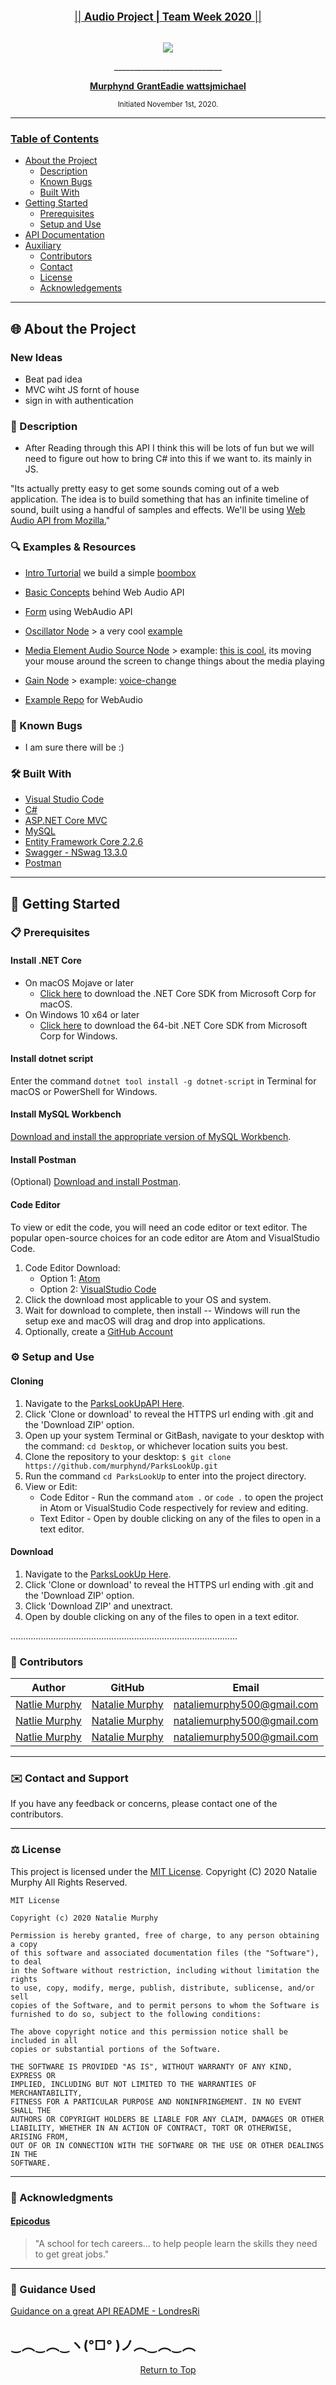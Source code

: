 <br>
<p align="center">
  <u><big>|| <b>Audio Project | Team Week 2020</b> ||</big></u>
</p>
<p align="center">
    <!-- Project Avatar/Logo -->
    <br>
    <a>
        <img src="https://www.funny-emoticons.com/files/smileys-emoticons/cool-emoticons/122-listening-to-music.png">
    </a>
    <p align="center">
      ___________________________
    </p>
    <!-- GitHub Link -->
    <p align="center">
        <a href="https://github.com/Murphynd">
            <strong>Murphynd</strong>
        </a> 
        <a href="https://github.com/GrantEadie">
            <strong>GrantEadie</strong>
        </a> 
        <a href="https://github.com/wattsjmichael">
            <strong>wattsjmichael</strong>
        </a> 
    </p>
    <!-- Project Shields --> 
    <!-- <p align="center">
        <a href="https://github.com/murphynd/ParksLookUp/graphs/contributors">
            <img src="https://img.shields.io/github/contributors/LondresRi/CoffeeTrackerAPI.Solution-API-ReadMe-Example.svg?style=plastic">
        </a>
        <a href="https://linkedin.com/in/nataliedoraismurphy">
            <img src="https://img.shields.io/badge/-LinkedIn-black.svg?style=plastic&logo=linkedin&colorB=2867B2">
        </a>
    </p>     -->
</p>

<p align="center">
  <small>Initiated November 1st, 2020.</small>
</p>

---

### <u>Table of Contents</u>

- <a href="#🌐-about-the-project">About the Project</a>
  - <a href="#📖-description">Description</a>
  - <a href="#🦠-known-bugs">Known Bugs</a>
  - <a href="#🛠-built-with">Built With</a>
  <!-- * <a href="#🔍-preview">Preview</a> -->
- <a href="#🏁-getting-started">Getting Started</a>
  - <a href="#📋-prerequisites">Prerequisites</a>
  - <a href="#⚙️-setup-and-use">Setup and Use</a>
- <a href="#🛰️-api-documentation">API Documentation</a>
- <a href="#🤝-contributors">Auxiliary</a>
  - <a href="#🤝-contributors">Contributors</a>
  - <a href="#✉️-contact-and-support">Contact</a>
  - <a href="#⚖️-license">License</a>
  - <a href="#🌟-acknowledgements">Acknowledgements</a>

---

## 🌐 About the Project

### New Ideas

- Beat pad idea
- MVC wiht JS fornt of house
- sign in with authentication

### 📖 Description

- After Reading through this API I think this will be lots of fun but we will need to figure out how to bring C# into this if we want to. its mainly in JS.

"Its actually pretty easy to get some sounds coming out of a web application. The idea is to build something that has an infinite timeline of sound, built using a handful of samples and effects. We'll be using [Web Audio API from Mozilla.](https://developer.mozilla.org/en-US/docs/Web/API/Web_Audio_API)"

### 🔍 Examples & Resources

- [Intro Turtorial](https://developer.mozilla.org/en-US/docs/Web/API/Web_Audio_API/Using_Web_Audio_API) we build a simple [boombox](https://codepen.io/Rumyra/pen/qyMzqN/)
- [Basic Concepts](https://developer.mozilla.org/en-US/docs/Web/API/Web_Audio_API/Basic_concepts_behind_Web_Audio_API) behind Web Audio API

- [Form](https://css-tricks.com/form-validation-web-audio/) using WebAudio API
- [Oscillator Node](https://developer.mozilla.org/en-US/docs/Web/API/OscillatorNode) > a very cool [example](http://mdn.github.io/violent-theremin/)
- [Media Element Audio Source Node](https://developer.mozilla.org/en-US/docs/Web/API/MediaElementAudioSourceNode) > example: [this is cool](https://mdn.github.io/webaudio-examples/media-source-buffer/), its moving your mouse around the screen to change things about the media playing
- [Gain Node](https://developer.mozilla.org/en-US/docs/Web/API/GainNode) > example: [voice-change](https://mdn.github.io/voice-change-o-matic/)
- [Example Repo](https://github.com/mdn/webaudio-examples/) for WebAudio

### 🦠 Known Bugs

- I am sure there will be :)

### 🛠 Built With

- [Visual Studio Code](https://code.visualstudio.com/)
- [C#](https://docs.microsoft.com/en-us/dotnet/csharp/)
- [ASP.NET Core MVC](https://docs.microsoft.com/en-us/aspnet/core/mvc/overview?view=aspnetcore-3.1)
- [MySQL](https://dev.mysql.com/)
- [Entity Framework Core 2.2.6](https://docs.microsoft.com/en-us/ef/core/)
- [Swagger - NSwag 13.3.0](https://docs.microsoft.com/en-us/aspnet/core/tutorials/getting-started-with-nswag?view=aspnetcore-3.1&tabs=visual-studio)
- [Postman](postman.com)

<!-- ### 🔍 Preview -->

---

## 🏁 Getting Started

### 📋 Prerequisites

#### Install .NET Core

- On macOS Mojave or later
  - [Click here](https://dotnet.microsoft.com/download/thank-you/dotnet-sdk-2.2.106-macos-x64-installer) to download the .NET Core SDK from Microsoft Corp for macOS.
- On Windows 10 x64 or later
  - [Click here](https://dotnet.microsoft.com/download/thank-you/dotnet-sdk-2.2.203-windows-x64-installer) to download the 64-bit .NET Core SDK from Microsoft Corp for Windows.

#### Install dotnet script

Enter the command `dotnet tool install -g dotnet-script` in Terminal for macOS or PowerShell for Windows.

#### Install MySQL Workbench

[Download and install the appropriate version of MySQL Workbench](https://dev.mysql.com/downloads/workbench/).

#### Install Postman

(Optional) [Download and install Postman](https://www.postman.com/downloads/).

#### Code Editor

To view or edit the code, you will need an code editor or text editor. The popular open-source choices for an code editor are Atom and VisualStudio Code.

1. Code Editor Download:
   - Option 1: [Atom](https://nodejs.org/en/)
   - Option 2: [VisualStudio Code](https://www.npmjs.com/)
2. Click the download most applicable to your OS and system.
3. Wait for download to complete, then install -- Windows will run the setup exe and macOS will drag and drop into applications.
4. Optionally, create a [GitHub Account](https://github.com)

### ⚙️ Setup and Use

#### Cloning

1. Navigate to the [ParksLookUpAPI Here](https://github.com/murphynd/ParksLookUp).
2. Click 'Clone or download' to reveal the HTTPS url ending with .git and the 'Download ZIP' option.
3. Open up your system Terminal or GitBash, navigate to your desktop with the command: `cd Desktop`, or whichever location suits you best.
4. Clone the repository to your desktop: `$ git clone https://github.com/murphynd/ParksLookUp.git`
5. Run the command `cd ParksLookUp` to enter into the project directory.
6. View or Edit:
   - Code Editor - Run the command `atom .` or `code .` to open the project in Atom or VisualStudio Code respectively for review and editing.
   - Text Editor - Open by double clicking on any of the files to open in a text editor.

#### Download

1. Navigate to the [ParksLookUp Here](https://github.com/murphynd/ParksLookUp).
2. Click 'Clone or download' to reveal the HTTPS url ending with .git and the 'Download ZIP' option.
3. Click 'Download ZIP' and unextract.
4. Open by double clicking on any of the files to open in a text editor.

<!-- #### AppSettings

1. Create a new file in the ParksLookUp directory named `appsettings.json`
2. Add in the following code snippet to the new appsettings.json file:

```
{

  "AppSettings": {
    "Secret": "THIS IS USED TO SIGN AND VERIFY JWT TOKENS, REPLACE IT WITH YOUR OWN SECRET, IT CAN BE ANY STRING"
  },

  "Logging": {
    "LogLevel": {
      "Default": "Warning"
    }
  },
  "AllowedHosts": "*",
  "ConnectionStrings": {
    "DefaultConnection": "Server=localhost;Port=3306;database=ParksLookUp;uid=root;pwd=epicodus;"
}
```

3. Change the server, port, and user id as necessary. Replace 'YourPassword' with relevant MySQL password (set at installation of MySQL).

#### Database

1. Navigate to ParksLookUp directory using the MacOS Terminal or Windows Powershell (e.g. `cd Desktop/ParksLookUp`).
2. Run the command `dotnet ef database update` to generate the database through Entity Framework Core.
3. (Optional) To update the database with any changes to the code, run the command `dotnet ef migrations add <MigrationsName>` which will use Entity Framework Core's code-first principle to generate a database update. After, run the previous command `dotnet ef database update` to update the database.

#### Launch the API

1. Navigate to ParksLookUp directory using the MacOS Terminal or Windows Powershell (e.g. `cd Desktop/ParksLookUp`).
2. Run the command `dotnet run` to have access to the API in Postman or browser.

---

## 🛰️ API Documentation

Explore the API endpoints in Postman or a browser. You will not be able to utilize authentication in a browser.

### Using Swagger Documentation

To explore the Travel API with NSwag, launch the project using `dotnet run` with the Terminal or Powershell, and input the following URL into your browser: `http://localhost:5000/swagger/index.html`

### Using the JSON Web Token

In order to be authorized to use the POST, PUT, DELETE functionality of the API, please authenticate yourself through Swagger and Postman.

- Open `http://localhost:5000/swagger/index.html`
- Select POST /users/register. fill out

```
{
  "Id": 0,
  "FirstName": "Your first name",
  "LastName": "Your last name ",
  "Username": "Your user name ",
  "Password": "Your password"
}
```

- in Swagger Try out /users/authenticate. fill out with your information you registered with.

```
{
  "Id": 1,
  "FirstName": "Your first name",
  "LastName": "Your last name ",
  "Username": "Your user name ",
  "Password": "Your password"
}
```

- The token will be generated in the response.
- Go to POSTMAN
- Copy and paste the token as the Token paramenter in the Authorization tab.
- Select Type: Bearer Token
- Now you can do a call -->

<!-- ### Note on Pagination

The ParksLookUp API returns a default of 10 results per page at a time, up to a maximum of 50.

To modify this, use the query parameters `pageLimit` and `pageNumber` to alter the response results displayed. The `pageLimit` parameter will specify how many results will be displayed, and the `pageNumber` parameter will specify which element in the response the limit should start counting. -->

<!-- #### Example Query

```
http://localhost:5000/api/places/?city=seattle&pageLimit=50&pageNumber=1
```

To use default, _don't include_ `pageLimit` and `pageNumber` or set them equal to zero. -->

..........................................................................................

<!-- ### Endpoints

Base URL: `http://localhost:5000`

### Places

Access Titles and descriptions on Parks in the USA.

#### HTTP Request

```
GET /api/parks
POST /api/parks
GET /api/parks/{id}
GET /api/parks/random
GET /api/parks/best?rating=x
PUT /api/parks/{id}
DELETE /api/parks/{id}
```

#### Path Parameters

| Parameter |  Type  | Default | Required | Description                                         |
| :-------: | :----: | :-----: | :------: | --------------------------------------------------- |
|   Title   | string |  none   |   true   | Return matches by Title of Park.                    |
| Location  | string |  none   |   true   | Return matches by location name.                    |
|   Desc    | string |  none   |   true   | Return matches by description of park.              |
|   Kind    | string |  none   |   true   | Return matches by kind of park (State or National). |
|  Rating   |  int   |    0    |  false   | Return matches by rating value.                     |

#### Example Query

```
http://localhost:5000/api/parks/?Location=Wyoming&kind=national
```

#### Sample JSON Response

```

{
    "parkId": -4,
    "title": "Yellowstone",
    "location": "Wyoming",
    "desc": "USA",
    "kind": "National",
    "date": "2020-10-30T12:04:52.470664",
    "rating": 4
}
```

### USERS

Register as a user and navigate the site.

#### HTTP Request

```

POST /Users/authenticate
POST /Users/register
GET /Users
GET /Users/{id}
PUT /Users/{id}
DELETE /Users/{id}
```

#### Path Parameters

| Parameter |  Type  | Default | Required | Description      |
| :-------: | :----: | :-----: | :------: | ---------------- |
| FirstName | string |  none   |   true   | Users first name |
| LastName  | string |  none   |   true   | Users last name  |
| Username  | string |  none   |   true   | Users username   |
| Password  | string |  none   |   true   | Users password   |

#### Example Query

(with an authorization)

```
http://localhost:5000/users/1
```

#### Sample JSON Response

```
{
    "id": 1,
    "firstName": "Natalie",
    "lastName": "Murphy",
    "username": "KAleCat",
    "password": null
}
```

--- -->

### 🤝 Contributors

| Author                                                       |                    GitHub                     |                              Email                              |
| ------------------------------------------------------------ | :-------------------------------------------: | :-------------------------------------------------------------: |
| [Natlie Murphy](https://linkedin.com/in/nataliedoraismurphy) | [Natalie Murphy](https://github.com/murphynd) | [nataliemurphy500@gmail.com](mailto:nataliemurphy500@gmail.com) |
| [Natlie Murphy](https://linkedin.com/in/nataliedoraismurphy) | [Natalie Murphy](https://github.com/murphynd) | [nataliemurphy500@gmail.com](mailto:nataliemurphy500@gmail.com) |
| [Natlie Murphy](https://linkedin.com/in/nataliedoraismurphy) | [Natalie Murphy](https://github.com/murphynd) | [nataliemurphy500@gmail.com](mailto:nataliemurphy500@gmail.com) |

---

### ✉️ Contact and Support

If you have any feedback or concerns, please contact one of the contributors.

---

### ⚖️ License

This project is licensed under the [MIT License](https://opensource.org/licenses/MIT). Copyright (C) 2020 Natalie Murphy All Rights Reserved.

```
MIT License

Copyright (c) 2020 Natalie Murphy

Permission is hereby granted, free of charge, to any person obtaining a copy
of this software and associated documentation files (the "Software"), to deal
in the Software without restriction, including without limitation the rights
to use, copy, modify, merge, publish, distribute, sublicense, and/or sell
copies of the Software, and to permit persons to whom the Software is
furnished to do so, subject to the following conditions:

The above copyright notice and this permission notice shall be included in all
copies or substantial portions of the Software.

THE SOFTWARE IS PROVIDED "AS IS", WITHOUT WARRANTY OF ANY KIND, EXPRESS OR
IMPLIED, INCLUDING BUT NOT LIMITED TO THE WARRANTIES OF MERCHANTABILITY,
FITNESS FOR A PARTICULAR PURPOSE AND NONINFRINGEMENT. IN NO EVENT SHALL THE
AUTHORS OR COPYRIGHT HOLDERS BE LIABLE FOR ANY CLAIM, DAMAGES OR OTHER
LIABILITY, WHETHER IN AN ACTION OF CONTRACT, TORT OR OTHERWISE, ARISING FROM,
OUT OF OR IN CONNECTION WITH THE SOFTWARE OR THE USE OR OTHER DEALINGS IN THE
SOFTWARE.
```

---

### 🌟 Acknowledgments

#### [Epicodus](https://www.epicodus.com/)

> "A school for tech careers... to help people learn the skills they need to get great jobs."

---

### 🍎 Guidance Used

<!-- [Guidance on JWT Authentication](https://jasonwatmore.com/post/2018/08/14/aspnet-core-21-jwt-authentication-tutorial-with-example-api)

[Guidance on JWT Authentication, Registration and User Management](https://jasonwatmore.com/post/2018/06/26/aspnet-core-21-simple-api-for-authentication-registration-and-user-management)

[Guidance on setting up Swagger](https://dev.to/avishekp86/adding-swagger-through-vscode-525p) -->

[Guidance on a great API README - LondresRi](https://github.com/LondresRi)

## ‿︵‿︵‿ヽ(°□° )ノ︵‿︵‿︵

<center><a href="#">Return to Top</a></center>
